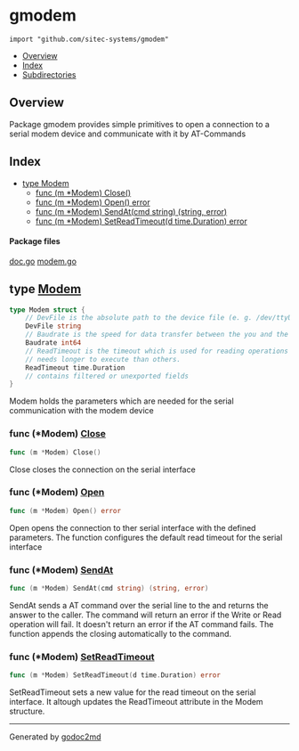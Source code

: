 

# gmodem
`import "github.com/sitec-systems/gmodem"`

* [Overview](#pkg-overview)
* [Index](#pkg-index)
* [Subdirectories](#pkg-subdirectories)

## <a name="pkg-overview">Overview</a>
Package gmodem provides simple primitives to open a connection to a serial
modem device and communicate with it by AT-Commands




## <a name="pkg-index">Index</a>
* [type Modem](#Modem)
  * [func (m *Modem) Close()](#Modem.Close)
  * [func (m *Modem) Open() error](#Modem.Open)
  * [func (m *Modem) SendAt(cmd string) (string, error)](#Modem.SendAt)
  * [func (m *Modem) SetReadTimeout(d time.Duration) error](#Modem.SetReadTimeout)


#### <a name="pkg-files">Package files</a>
[doc.go](/src/github.com/sitec-systems/gmodem/doc.go) [modem.go](/src/github.com/sitec-systems/gmodem/modem.go) 






## <a name="Modem">type</a> [Modem](/src/target/modem.go?s=372:784#L10)
``` go
type Modem struct {
    // DevFile is the absolute path to the device file (e. g. /dev/ttyUSB1)
    DevFile string
    // Baudrate is the speed for data transfer between the you and the modem device (e. g. 115200)
    Baudrate int64
    // ReadTimeout is the timeout which is used for reading operations on the serial device. Some AT-Commands
    // needs longer to execute than others.
    ReadTimeout time.Duration
    // contains filtered or unexported fields
}
```
Modem holds the parameters which are needed for the serial communication
with the modem device










### <a name="Modem.Close">func</a> (\*Modem) [Close](/src/target/modem.go?s=1550:1573#L55)
``` go
func (m *Modem) Close()
```
Close closes the connection on the serial interface




### <a name="Modem.Open">func</a> (\*Modem) [Open](/src/target/modem.go?s=949:977#L25)
``` go
func (m *Modem) Open() error
```
Open opens the connection to ther serial interface with the defined
parameters. The function configures the default read timeout for the serial
interface




### <a name="Modem.SendAt">func</a> (\*Modem) [SendAt](/src/target/modem.go?s=1912:1962#L65)
``` go
func (m *Modem) SendAt(cmd string) (string, error)
```
SendAt sends a AT command over the serial line to the and returns the answer to the caller.
The command will return an error if the Write or Read operation will fail. It doesn't return
an error if the AT command fails.
The function appends the closing <CR> automatically to the command.




### <a name="Modem.SetReadTimeout">func</a> (\*Modem) [SetReadTimeout](/src/target/modem.go?s=1340:1393#L43)
``` go
func (m *Modem) SetReadTimeout(d time.Duration) error
```
SetReadTimeout sets a new value for the read timeout on the serial interface. It altough updates
the ReadTimeout attribute in the Modem structure.








- - -
Generated by [godoc2md](http://godoc.org/github.com/davecheney/godoc2md)

